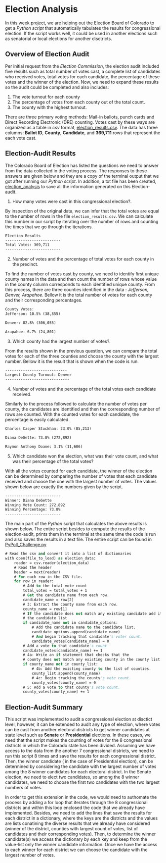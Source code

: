 # Election Analysis 

In this week project, we are helping out the Election Board of Colorado to get a *Python script* that automatically tabulates the results for congressional election.  If the script works well, it could be used in another elections such as senatorial or local elections for another disctricts.

## Overview of Election Audit

Per initial request from the *Election Commission*, the election audit included five results such as total number of votes cast, a complete list of candidates who received votes, total votes for each candidate, the percentage of these votes and the winner of the election.  Now, we need to expand these results so the audit could be completed and also includes:

1. The vote turnout for each county
2. The percentage of votes from each county out of the total count.
3. The county with the highest turnout.

There are three primary voting methods: Mail-in ballots, punch cards and Direct Recording Electronic (DRE) counting. Votes cast by these ways are organized as a table in *csv* format, [election_results.csv](https://github.com/LeidyDoradoM/ElectionAnalysis_Challenge/tree/main/Resources ).  The data has three columns: **Ballot ID**, **County**, **Candidate**, and **369,711** rows that represent the each vote cast.

## Election-Audit Results

The Colorado Board of Election has listed the questions we need to answer from the data collected in the voting process.  The responses to these answers are given below and they are a copy of the terminal output that we got after running our *Python script*.  In addition, a txt file has been created, [election_analysis](https://github.com/LeidyDoradoM/ElectionAnalysis_Challenge/tree/main/analysis/election_analysis.txt ) to save all the information generated on this Election-audit.  

1. How many votes were cast in this congressional election?.

By inspection of the original data, we can infer that the total votes are equal to the number of rows in the file `election_results.csv`.  We can calculate this number in our script by iterating over the number of rows and counting the times that we go through the iterations.

```vb
Election Results
-------------------------
Total Votes: 369,711
-------------------------
```

2. Number of votes and the percentage of total votes for each county in the precinct. 

To find the number of votes cast by county, we need to identify first unique county names in the data and then count the number of rows whose value in the county column corresponds to each identified unique county.  From this process, there are three counties identified in the data : *Jefferson, Denver, Arapahoe*. Bellow it is the total number of votes for each county and their corresponding percentages.

```vb
County Votes:
Jefferson: 10.5% (38,855)

Denver: 82.8% (306,055)

Arapahoe: 6.7% (24,801)
```

3. Which county had the largest number of votes?.

From the results shown in the previous question, we can compare the total votes for each of the three counties and choose the county with the largest number. Bellow it is the result that is shown when the code is run.

```vb
----------------------------
Largest County Turnout: Denver
-----------------------------
```

4. Number of votes and the percentage of the total votes each candidate received.

Similarly to the process followed to calculate the number of votes per county, the candidates are identified and then the corresponding number of rows are counted. With the counted votes for each candidate, the percentage is easily calculated.

```vb
Charles Casper Stockham: 23.0% (85,213)

Diana DeGette: 73.8% (272,892)

Raymon Anthony Doane: 3.1% (11,606)
```
5. Which candidate won the election, what was their vote count, and what was their percentage of the total votes?

With all the votes counted for each candidate, the winner of the election can be determined by comparing the number of votes that each candidate received and choose the one with the largest number of votes. The values shown below are exactly the numbers given by the script.
```vb
-------------------------
Winner: Diana DeGette
Winning Vote Count: 272,892
Winning Percentage: 73.8%
-------------------------
```
The main part of the *Python* script that calculates the above results is shown below. The entire script besides to compute the results of the election-audit, prints them in the terminal at the same time the code is run and also saves the results in a text file.  The entire script can be found in [PyPoll_Challenge.py](https://github.com/LeidyDoradoM/ElectionAnalysis_Challenge/tree/main/PyPoll_Challenge.py )
```vb
# Read the csv and convert it into a list of dictionaries
with open(file_to_load) as election_data:
    reader = csv.reader(election_data)
    # Read the header
    header = next(reader)
    # For each row in the CSV file.
    for row in reader:
        # Add to the total vote count
        total_votes = total_votes + 1
        # Get the candidate name from each row.
        candidate_name = row[2]
        # 3: Extract the county name from each row.
        county_name = row[1]
        # If the candidate does not match any existing candidate add it to
        # the candidate list
        if candidate_name not in candidate_options:
            # Add the candidate name to the candidate list.
            candidate_options.append(candidate_name)
            # And begin tracking that candidate's voter count.
            candidate_votes[candidate_name] = 0
        # Add a vote to that candidate's count
        candidate_votes[candidate_name] += 1
        # 4a: Write an if statement that checks that the
        # county does not match any existing county in the county list.
        if county_name not in county_list:
            # 4b: Add the existing county to the list of counties.
            county_list.append(county_name)
            # 4c: Begin tracking the county's vote count.
            county_votes[county_name] = 0
        # 5: Add a vote to that county's vote count.
        county_votes[county_name] += 1
```

## Election-Audit Summary

This script was implemented to audit a congressional election at disctict level, however, it can be extended to audit any type of election, where votes can be cast from another electoral districts to get winner candidates at state level such as **Senate** or **Presidential** elections.  In these cases, we need that the script makes the counting of votes for the 8 congressional districts in which the Colorado state has been divided. Assuming we have access to the data from the another 7 congressional districts, we need to run this script 8 times and save the results for each congressional district.  Then, the winner candidate ( in the case of Presidential election), can be determined by considering the candidate with the largest number of votes among the 8 winner candidates for each electoral district.  In the Senate election, we need to elect two candidates, so among the 8 winner candidates, we need to choose the first two candidates with the two largest numbers of votes.

In order to get this extension in the code, we would need to authomate the process by adding a for loop that iterates through the 8 congressional districts and within this loop enclosed the code that we already have implemented.  Besides, we need to add the lines that save the results for each district in a dictionary, where the keys are the districts and the values are lists conatining the diverse results that we already have considered (winner of the district, counties with largest count of votes, list of candidates and their corresponding votes). Then, to determine the winner candidate(s) we access the dictionary by each key and keep from the value-list only the winner candidate information.  Once we have the access to each winner for each district we can choose the candidate with the largest number of votes.